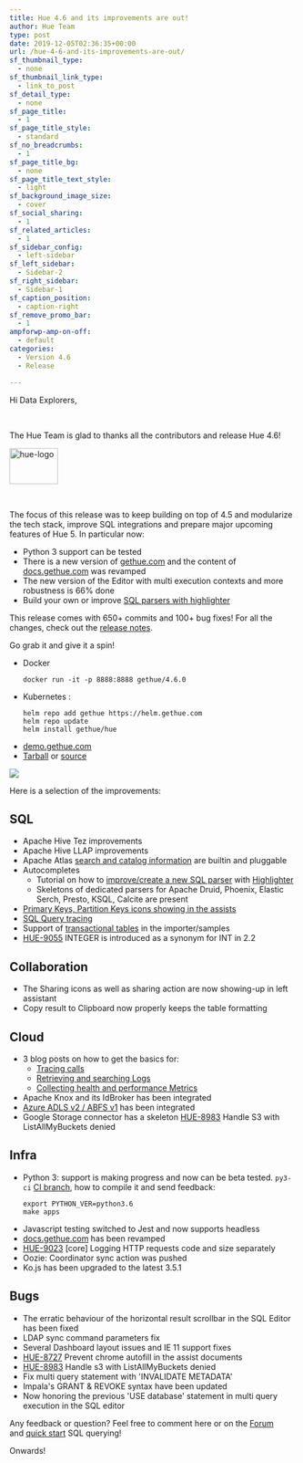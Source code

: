 ```yaml
---
title: Hue 4.6 and its improvements are out!
author: Hue Team
type: post
date: 2019-12-05T02:36:35+00:00
url: /hue-4-6-and-its-improvements-are-out/
sf_thumbnail_type:
  - none
sf_thumbnail_link_type:
  - link_to_post
sf_detail_type:
  - none
sf_page_title:
  - 1
sf_page_title_style:
  - standard
sf_no_breadcrumbs:
  - 1
sf_page_title_bg:
  - none
sf_page_title_text_style:
  - light
sf_background_image_size:
  - cover
sf_social_sharing:
  - 1
sf_related_articles:
  - 1
sf_sidebar_config:
  - left-sidebar
sf_left_sidebar:
  - Sidebar-2
sf_right_sidebar:
  - Sidebar-1
sf_caption_position:
  - caption-right
sf_remove_promo_bar:
  - 1
ampforwp-amp-on-off:
  - default
categories:
  - Version 4.6
  - Release

---
```

Hi Data Explorers,

&nbsp;

The Hue Team is glad to thanks all the contributors and release Hue 4.6!

<img class="" src="https://cdn.gethue.com/uploads/2015/08/hue-logo-copy.png" alt="hue-logo" width="85" height="63" />

&nbsp;

The focus of this release was to keep building on top of 4.5 and modularize the tech stack, improve SQL integrations and prepare major upcoming features of Hue 5. In particular now:

* Python 3 support can be tested
* There is a new version of [gethue.com](gethue.com) and the content of [docs.gethue.com](https://docs.gethue.com) was revamped
* The new version of the Editor with multi execution contexts and more robustness is 66% done
* Build your own or improve [SQL parsers with highlighter](https://docs.gethue.com/developer/parsers/)


This release comes with 650+ commits and 100+ bug fixes! For all the changes, check out the [release notes](https://docs.gethue.com/releases/release-notes-4.6.0/).

Go grab it and give it a spin!

* Docker
    ```
    docker run -it -p 8888:8888 gethue/4.6.0
    ```
* Kubernetes :
    ```
    helm repo add gethue https://helm.gethue.com
    helm repo update
    helm install gethue/hue
    ```
* [demo.gethue.com](demo.gethue.com)
* [Tarball](https://cdn.gethue.com/downloads/hue-4.6.0.tgz) or [source](https://github.com/cloudera/hue/archive/release-4.6.0.zip)

<a href="https://cdn.gethue.com/uploads/2019/12/hue4.6.png">
  <img src="https://cdn.gethue.com/uploads/2019/12/hue4.6.png" />
</a>

Here is a selection of the improvements:

## SQL

* Apache Hive Tez improvements
* Apache Hive LLAP improvements
* Apache Atlas [search and catalog information](/realtime-catalog-search-with-hue-and-apache-atlas/) are builtin and pluggable
* Autocompletes
  * Tutorial on how to [improve/create a new SQL parser](https://docs.gethue.com/developer/parsers/) with [Highlighter](/how-to-improve-or-add-your-own-sql-syntax-highlighter/)
  * Skeletons of dedicated parsers for Apache Druid, Phoenix, Elastic Serch, Presto, KSQL, Calcite are present
* [Primary Keys, Partition Keys icons showing in the assists](/2019-11-13-sql-column-assist-icons/)
* [SQL Query tracing](/introducing-request-tracing-with-opentracing-and-jaeger-in-kubernetes/)
* Support of [transactional tables](/2019-11-13-sql-column-assist-icons/) in the importer/samples
* [HUE-9055](https://issues.cloudera.org/browse/HUE-9055) INTEGER is introduced as a synonym for INT in 2.2

## Collaboration

* The Sharing icons as well as sharing action are now showing-up in left assistant
* Copy result to Clipboard now properly keeps the table formatting

## Cloud

* 3 blog posts on how to get the basics for:
  * [Tracing calls](/introducing-request-tracing-with-opentracing-and-jaeger-in-kubernetes/)
  * [Retrieving and searching Logs](/collecting-hue-metrics-with-prometheus-in-kubernetes/)
  * [Collecting health and performance Metrics](/collecting-and-querying-hue-logs-with-fluentd-in-kubernetes/)
* Apache Knox and its IdBroker has been integrated
* [Azure ADLS v2 / ABFS v1](/integration-with-microsoft-azure-data-lake-store-gen2/) has been integrated
* Google Storage connector has a skeleton
[HUE-8983](https://issues.cloudera.org/browse/HUE-8983) Handle S3 with ListAllMyBuckets denied

## Infra

* Python 3: support is making progress and now can be beta tested. `py3-ci` [CI branch](https://circleci.com/gh/cloudera/hue/tree/py3-ci), how to compile it and send feedback:
  ```
  export PYTHON_VER=python3.6
  make apps
  ```
* Javascript testing switched to Jest and now supports headless
* [docs.gethue.com](docs.gethue.com) has been revamped
* [HUE-9023](https://issues.cloudera.org/browse/HUE-9023) [core] Logging HTTP requests code and size separately
* Oozie: Coordinator sync action was pushed
* Ko.js has been upgraded to the latest 3.5.1

## Bugs

* The erratic behaviour of the horizontal result scrollbar in the SQL Editor has been fixed
* LDAP sync command parameters fix
* Several Dashboard layout issues and IE 11 support fixes
* [HUE-8727](https://issues.cloudera.org/browse/HUE-8727) Prevent chrome autofill in the assist documents
* [HUE-8983](https://issues.cloudera.org/browse/HUE-8983) Handle s3 with ListAllMyBuckets denied
* Fix multi query statement with 'INVALIDATE METADATA'
* Impala's GRANT & REVOKE syntax have been updated
* Now honoring the previous 'USE database' statement in multi query execution in the SQL editor


Any feedback or question? Feel free to comment here or on the <a href="https://discourse.gethue.com/">Forum</a> and <a href="https://docs.gethue.com/quickstart/">quick start</a> SQL querying!


Onwards!
